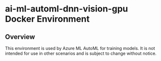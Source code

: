 # ai-ml-automl-dnn-vision-gpu Docker Environment

## Overview
This environment is used by Azure ML AutoML for training models.
It is not intended for use in other scenarios and is subject to change without notice.
